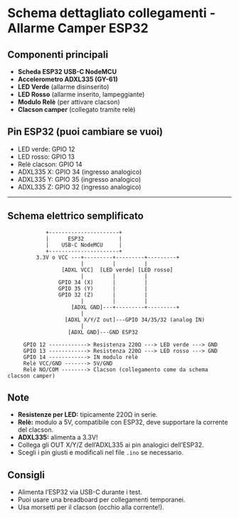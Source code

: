 # Schema dettagliato collegamenti - Allarme Camper ESP32

## Componenti principali
- **Scheda ESP32 USB-C NodeMCU**
- **Accelerometro ADXL335 (GY-61)**
- **LED Verde** (allarme disinserito)
- **LED Rosso** (allarme inserito, lampeggiante)
- **Modulo Relè** (per attivare clacson)
- **Clacson camper** (collegato tramite relè)

## Pin ESP32 (puoi cambiare se vuoi)
- LED verde: GPIO 12
- LED rosso: GPIO 13
- Relè clacson: GPIO 14
- ADXL335 X: GPIO 34 (ingresso analogico)
- ADXL335 Y: GPIO 35 (ingresso analogico)
- ADXL335 Z: GPIO 32 (ingresso analogico)

---

## Schema elettrico semplificato

```
            +----------------------+
            |      ESP32           |
            |    USB-C NodeMCU     |
            +----------------------+
         3.3V o VCC ---+---------+---------+---------+
                       |         |         |
                 [ADXL VCC]  [LED verde] [LED rosso]
                       |         |         |
                GPIO 34 (X)      |         |
                GPIO 35 (Y)      |         |
                GPIO 32 (Z)      |         |
                       |         |         |
                    [ADXL GND]---+---------+---------+
                       |
                  [ADXL X/Y/Z out]---GPIO 34/35/32 (analog IN)
                       |
                   [ADXL GND]---GND ESP32
                       
     GPIO 12 ------------> Resistenza 220Ω ---> LED verde ---> GND
     GPIO 13 ------------> Resistenza 220Ω ---> LED rosso ---> GND
     GPIO 14 ------------> IN modulo relè
     Relè VCC/GND -------> 5V/GND
     Relè NO/COM --------> Clacson (collegamento come da schema clacson camper)

```

## Note
- **Resistenze per LED:** tipicamente 220Ω in serie.
- **Relè:** modulo a 5V, compatibile con ESP32, deve supportare la corrente del clacson.
- **ADXL335:** alimenta a 3.3V!  
- Collega gli OUT X/Y/Z dell’ADXL335 ai pin analogici dell’ESP32.
- Scegli i pin giusti e modificali nel file `.ino` se necessario.

## Consigli
- Alimenta l’ESP32 via USB-C durante i test.
- Puoi usare una breadboard per collegamenti temporanei.
- Usa morsetti per il clacson (occhio alla corrente!).